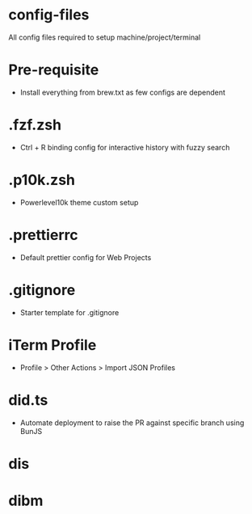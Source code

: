 # config-files
All config files required to setup machine/project/terminal

# Pre-requisite 
- Install everything from brew.txt as few configs are dependent

# .fzf.zsh 
- Ctrl + R binding config for interactive history with fuzzy search 

# .p10k.zsh 
- Powerlevel10k theme custom setup

# .prettierrc 
- Default prettier config for Web Projects

# .gitignore 
- Starter template for .gitignore

# iTerm Profile 
- Profile > Other Actions > Import JSON Profiles

# did.ts
- Automate deployment to raise the PR against specific branch using BunJS

# dis 
# dibm 